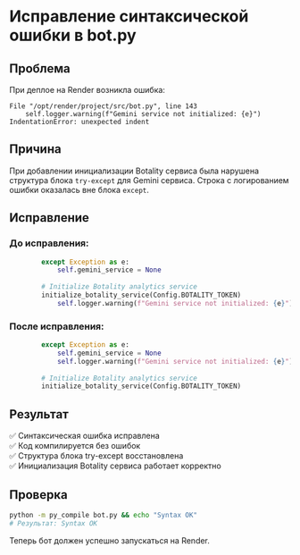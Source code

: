 # Исправление синтаксической ошибки в bot.py

## Проблема

При деплое на Render возникла ошибка:
```
File "/opt/render/project/src/bot.py", line 143
    self.logger.warning(f"Gemini service not initialized: {e}")
IndentationError: unexpected indent
```

## Причина

При добавлении инициализации Botality сервиса была нарушена структура блока `try-except` для Gemini сервиса. Строка с логированием ошибки оказалась вне блока `except`.

## Исправление

### До исправления:
```python
        except Exception as e:
            self.gemini_service = None
            
        # Initialize Botality analytics service
        initialize_botality_service(Config.BOTALITY_TOKEN)
            self.logger.warning(f"Gemini service not initialized: {e}")
```

### После исправления:
```python
        except Exception as e:
            self.gemini_service = None
            self.logger.warning(f"Gemini service not initialized: {e}")
            
        # Initialize Botality analytics service
        initialize_botality_service(Config.BOTALITY_TOKEN)
```

## Результат

✅ Синтаксическая ошибка исправлена  
✅ Код компилируется без ошибок  
✅ Структура блока try-except восстановлена  
✅ Инициализация Botality сервиса работает корректно  

## Проверка

```bash
python -m py_compile bot.py && echo "Syntax OK"
# Результат: Syntax OK
```

Теперь бот должен успешно запускаться на Render.
